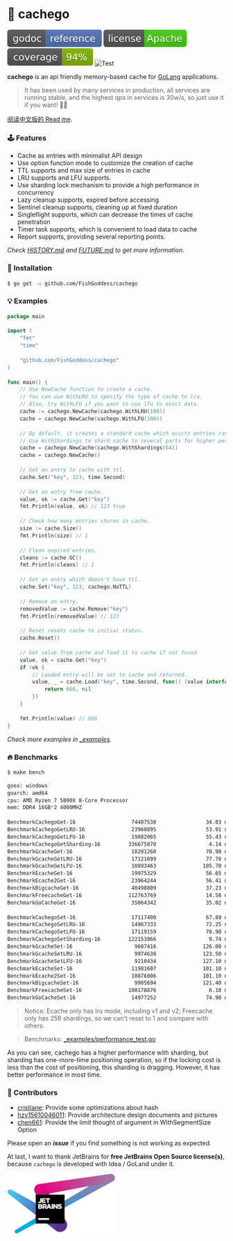 # 🍰 cachego

[![Go Doc](_icons/godoc.svg)](https://pkg.go.dev/github.com/FishGoddess/cachego)
[![License](_icons/license.svg)](https://www.apache.org/licenses/LICENSE-2.0.html)
[![License](_icons/coverage.svg)](_icons/coverage.svg)
![Test](https://github.com/FishGoddess/cachego/actions/workflows/test.yml/badge.svg)

**cachego** is an api friendly memory-based cache for [GoLang](https://golang.org) applications.

> It has been used by many services in production, all services are running stable, and the highest qps in services is
> 30w/s, so just use it if you want! 👏🏻

[阅读中文版的 Read me](./README.md).

### 🕹 Features

* Cache as entries with minimalist API design
* Use option function mode to customize the creation of cache
* TTL supports and max size of entries in cache
* LRU supports and LFU supports.
* Use sharding lock mechanism to provide a high performance in concurrency
* Lazy cleanup supports, expired before accessing
* Sentinel cleanup supports, cleaning up at fixed duration
* Singleflight supports, which can decrease the times of cache penetration
* Timer task supports, which is convenient to load data to cache
* Report supports, providing several reporting points.

_Check [HISTORY.md](./HISTORY.md) and [FUTURE.md](./FUTURE.md) to get more information._

### 🚀 Installation

```bash
$ go get -u github.com/FishGoddess/cachego
```

### 💡 Examples

```go
package main

import (
	"fmt"
	"time"

	"github.com/FishGoddess/cachego"
)

func main() {
	// Use NewCache function to create a cache.
	// You can use WithLRU to specify the type of cache to lru.
	// Also, try WithLFU if you want to use lfu to evict data.
	cache := cachego.NewCache(cachego.WithLRU(100))
	cache = cachego.NewCache(cachego.WithLFU(100))

	// By default, it creates a standard cache which evicts entries randomly.
	// Use WithShardings to shard cache to several parts for higher performance.
	cache = cachego.NewCache(cachego.WithShardings(64))
	cache = cachego.NewCache()

	// Set an entry to cache with ttl.
	cache.Set("key", 123, time.Second)

	// Get an entry from cache.
	value, ok := cache.Get("key")
	fmt.Println(value, ok) // 123 true

	// Check how many entries stores in cache.
	size := cache.Size()
	fmt.Println(size) // 1

	// Clean expired entries.
	cleans := cache.GC()
	fmt.Println(cleans) // 1

	// Set an entry which doesn't have ttl.
	cache.Set("key", 123, cachego.NoTTL)

	// Remove an entry.
	removedValue := cache.Remove("key")
	fmt.Println(removedValue) // 123

	// Reset resets cache to initial status.
	cache.Reset()

	// Get value from cache and load it to cache if not found.
	value, ok = cache.Get("key")
	if !ok {
		// Loaded entry will be set to cache and returned.
		value, _ = cache.Load("key", time.Second, func() (value interface{}, err error) {
			return 666, nil
		})
	}

	fmt.Println(value) // 666
}
```

_Check more examples in [_examples](./_examples)._

### 🔥 Benchmarks

```bash
$ make bench
```

```bash
goos: windows
goarch: amd64
cpu: AMD Ryzen 7 5800X 8-Core Processor
mem: DDR4 16GB*2 4000MHZ

BenchmarkCachegoGet-16                  74407530                34.03 ns/op            0 B/op          0 allocs/op
BenchmarkCachegoGetLRU-16               23960895                53.91 ns/op            0 B/op          0 allocs/op
BenchmarkCachegoGetLFU-16               19882065                55.43 ns/op            0 B/op          0 allocs/op
BenchmarkCachegoGetSharding-16         336675870                 4.14 ns/op            0 B/op          0 allocs/op
BenchmarkGcacheGet-16                   18201260                70.98 ns/op           16 B/op          1 allocs/op
BenchmarkGcacheGetLRU-16                17121699                77.70 ns/op           16 B/op          1 allocs/op
BenchmarkGcacheGetLFU-16                10893463               105.70 ns/op           16 B/op          1 allocs/op
BenchmarkEcacheGet-16                   19975329                56.65 ns/op            0 B/op          0 allocs/op
BenchmarkEcache2Get-16                  23964244                56.41 ns/op            0 B/op          0 allocs/op
BenchmarkBigcacheGet-16                 40498809                37.23 ns/op            7 B/op          2 allocs/op
BenchmarkFreecacheGet-16               112763769                14.58 ns/op           27 B/op          2 allocs/op
BenchmarkGoCacheGet-16                  35064342                35.02 ns/op            0 B/op          0 allocs/op

BenchmarkCachegoSet-16                  17117400                67.89 ns/op            16 B/op          1 allocs/op
BenchmarkCachegoSetLRU-16               14967333                72.25 ns/op            16 B/op          1 allocs/op
BenchmarkCachegoSetLFU-16               17119159                78.98 ns/op            16 B/op          1 allocs/op
BenchmarkCachegoSetSharding-16         122153866                 9.74 ns/op            16 B/op          1 allocs/op
BenchmarkGcacheSet-16                    9607416               126.00 ns/op            56 B/op          3 allocs/op
BenchmarkGcacheSetLRU-16                 9974630               123.50 ns/op            56 B/op          3 allocs/op
BenchmarkGcacheSetLFU-16                 9210434               127.10 ns/op            56 B/op          3 allocs/op
BenchmarkEcacheSet-16                   11981607               101.10 ns/op            32 B/op          2 allocs/op
BenchmarkEcache2Set-16                  10876806               101.10 ns/op            32 B/op          2 allocs/op
BenchmarkBigcacheSet-16                  9985694               121.40 ns/op            90 B/op          0 allocs/op
BenchmarkFreecacheSet-16               190178876                 6.10 ns/op             0 B/op          0 allocs/op
BenchmarkGoCacheSet-16                  14977252                74.90 ns/op            16 B/op          1 allocs/op
```

> Notice: Ecache only has lru mode, including v1 and v2; Freecache only has 256 shardings, so we can't reset to 1 and
> compare with others.

> Benchmarks: [_examples/performance_test.go](./_examples/performance_test.go)

As you can see, cachego has a higher performance with sharding, but sharding has one-more-time positioning
operation, so if the locking cost is less than the cost of positioning, this sharding is dragging. However, it has
better performance in most time.

### 👥 Contributors

* [cristiane](https://gitee.com/cristiane): Provide some optimizations about hash
* [hzy15610046011](https://gitee.com/hzy15610046011): Provide architecture design documents and pictures
* [chen661](https://gitee.com/chen661): Provide the limit thought of argument in WithSegmentSize Option

Please open an _**issue**_ if you find something is not working as expected.

At last, I want to thank JetBrains for **free JetBrains Open Source license(s)**, because `cachego` is developed with
Idea / GoLand under it.

<a href="https://www.jetbrains.com/?from=cachego" target="_blank"><img src="./_icons/jetbrains.png" width="250"/></a>
